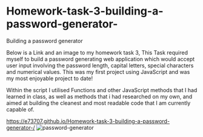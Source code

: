 # Homework-task-3-building-a-password-generator-
Building a password generator

Below is a Link and an image to my homework task 3, This Task required myself to build a password generating web application which would accept user input involving the password length, capital letters, special characters and numerical values. This was my first project using JavaScript and was my most enjoyable project to date!

Within the script I utilised Functions and other JavaScript methods that I had learned in class, as well as methods that i had researched on my own, and aimed at building the cleanest and most readable code that I am currently capable of.  



https://e73707.github.io/Homework-task-3-building-a-password-generator-/
![password-generator](https://user-images.githubusercontent.com/94885681/205031443-52ff45f6-d9c4-4b53-92c7-86e12dd7c776.png)
